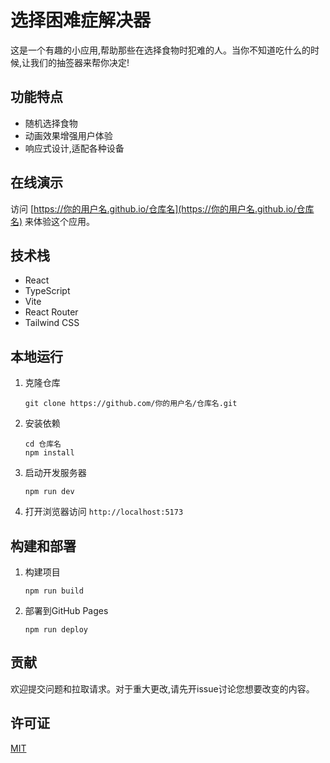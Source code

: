 # 选择困难症解决器

这是一个有趣的小应用,帮助那些在选择食物时犯难的人。当你不知道吃什么的时候,让我们的抽签器来帮你决定!

## 功能特点

- 随机选择食物
- 动画效果增强用户体验
- 响应式设计,适配各种设备

## 在线演示

访问 [https://你的用户名.github.io/仓库名](https://你的用户名.github.io/仓库名) 来体验这个应用。

## 技术栈

- React
- TypeScript
- Vite
- React Router
- Tailwind CSS

## 本地运行

1. 克隆仓库
   ```
   git clone https://github.com/你的用户名/仓库名.git
   ```

2. 安装依赖
   ```
   cd 仓库名
   npm install
   ```

3. 启动开发服务器
   ```
   npm run dev
   ```

4. 打开浏览器访问 `http://localhost:5173`

## 构建和部署

1. 构建项目
   ```
   npm run build
   ```

2. 部署到GitHub Pages
   ```
   npm run deploy
   ```

## 贡献

欢迎提交问题和拉取请求。对于重大更改,请先开issue讨论您想要改变的内容。

## 许可证

[MIT](https://choosealicense.com/licenses/mit/)
